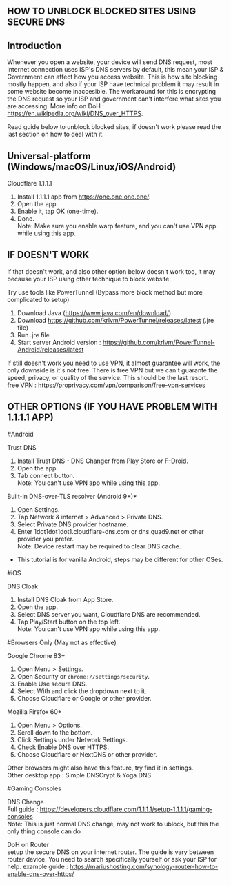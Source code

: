HOW TO UNBLOCK BLOCKED SITES USING SECURE DNS
-----
 
## Introduction
Whenever you open a website, your device will send DNS request, most internet connection uses ISP's DNS servers by default, this mean your ISP & Government can affect how you access website. This is how site blocking mostly happen, and also if your ISP have technical problem it may result in some website become inaccesible. The workaround for this is encrypting the DNS request so your ISP and government can't interfere what sites you are accessing. More info on DoH : https://en.wikipedia.org/wiki/DNS_over_HTTPS.

Read guide below to unblock blocked sites, if doesn't work please read the last section on how to deal with it.
 
 
## Universal-platform (Windows/macOS/Linux/iOS/Android)
Cloudflare 1.1.1.1
1. Install 1.1.1.1 app from https://one.one.one.one/.
2. Open the app.
3. Enable it, tap OK (one-time).  
4. Done.  
Note: Make sure you enable warp feature, and you can't use VPN app while using this app.  

## IF DOESN'T WORK
If that doesn't work, and also other option below doesn't work too, it may because your ISP using other technique to block website.  
  
Try use tools like PowerTunnel (Bypass more block method but more complicated to setup)  
1. Download Java (https://www.java.com/en/download/)
2. Download https://github.com/krlvm/PowerTunnel/releases/latest (.jre file)
3. Run .jre file
4. Start server
Android version : https://github.com/krlvm/PowerTunnel-Android/releases/latest 
  
If still doesn't work you need to use VPN, it almost guarantee will work, the only downside is it's not free. There is free VPN but we can't guarante the speed, privacy, or quality of the service. This should be the last resort.  
free VPN : https://proprivacy.com/vpn/comparison/free-vpn-services
 
OTHER OPTIONS (IF YOU HAVE PROBLEM WITH 1.1.1.1 APP)
-----

#Android

Trust DNS
1. Install Trust DNS - DNS Changer from Play Store or F-Droid.
2. Open the app.
3. Tab connect button.  
Note: You can't use VPN app while using this app.
 
Built-in DNS-over-TLS resolver (Android 9+)*
1. Open Settings.
2. Tap Network & internet > Advanced > Private DNS.
3. Select Private DNS provider hostname.
4. Enter 1dot1dot1dot1.cloudflare-dns.com or dns.quad9.net or other provider you prefer.  
Note: Device restart may be required to clear DNS cache.
* This tutorial is for vanilla Android, steps may be different for other OSes.
 

#iOS

DNS Cloak
1. Install DNS Cloak from App Store.
2. Open the app.
3. Select DNS server you want, Cloudflare DNS are recommended.
4. Tap Play/Start button on the top left.  
Note: You can't use VPN app while using this app.
 
  
#Browsers Only (May not as effective)

Google Chrome 83+
1. Open Menu > Settings.
2. Open Security or `chrome://settings/security`.
3. Enable Use secure DNS.
4. Select With and click the dropdown next to it.
5. Choose Cloudflare or Google or other provider.
 
Mozilla Firefox 60+
1. Open Menu > Options.
2. Scroll down to the bottom.
3. Click Settings under Network Settings.
4. Check Enable DNS over HTTPS.
5. Choose Cloudflare or NextDNS or other provider.

Other browsers might also have this feature, try find it in settings.  
Other desktop app : Simple DNSCrypt & Yoga DNS  
  
#Gaming Consoles

DNS Change  
Full guide : https://developers.cloudflare.com/1.1.1.1/setup-1.1.1.1/gaming-consoles  
Note: This is just normal DNS change, may not work to ublock, but this the only thing console can do

DoH on Router  
setup the secure DNS on your internet router. The guide is vary between router device. You need to search specifically yourself or ask your ISP for help.
example guide : https://mariushosting.com/synology-router-how-to-enable-dns-over-https/  

